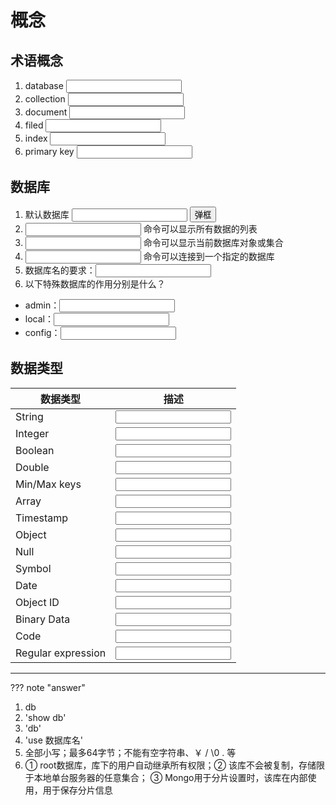 # 概念
## 术语概念
1. database <span><input type="text"/></span>
2. collection <span><input type="text"/></span>
3. document <span><input type="text"/></span>
4. filed <span><input type="text"/></span>
5. index <span><input type="text"/></span>
6. primary key <span><input type="text"/></span>

## 数据库
1. 默认数据库 <span><input type="text"/></span> <input type="button" name="" value="弹框" onclick="alert('hello!')">
2. <span><input type="text"/></span> 命令可以显示所有数据的列表
3. <span><input type="text"/></span> 命令可以显示当前数据库对象或集合
4. <span><input type="text"/></span> 命令可以连接到一个指定的数据库
5. 数据库名的要求：<span><input type="text"/></span>
6. 以下特殊数据库的作用分别是什么？
 - admin：<span><input type="text"/></span>
 - local：<span><input type="text"/></span>
 - config：<span><input type="text"/></span>

## 数据类型
|数据类型|描述|
| -- | -- |
|String| <span><input type="text"/></span> |
|Integer| <span><input type="text"/></span> |
|Boolean| <span><input type="text"/></span> |
|Double| <span><input type="text"/></span> |
|Min/Max keys	| <span><input type="text"/></span> |
|Array| <span><input type="text"/></span> |
|Timestamp| <span><input type="text"/></span> |
|Object| <span><input type="text"/></span> |
|Null| <span><input type="text"/></span> |
|Symbol| <span><input type="text"/></span> |
|Date| <span><input type="text"/></span> |
|Object ID| <span><input type="text"/></span> |
|Binary Data| <span><input type="text"/></span> |
|Code| <span><input type="text"/></span> |
|Regular expression| <span><input type="text"/></span> |


---
??? note "answer"
 1. db
 2. 'show db'
 3. 'db'
 4. 'use 数据库名'
 5. 全部小写；最多64字节；不能有空字符串、￥ / \0 . 等
 6. ① root数据库，库下的用户自动继承所有权限；② 该库不会被复制，存储限于本地单台服务器的任意集合； ③ Mongo用于分片设置时，该库在内部使用，用于保存分片信息
